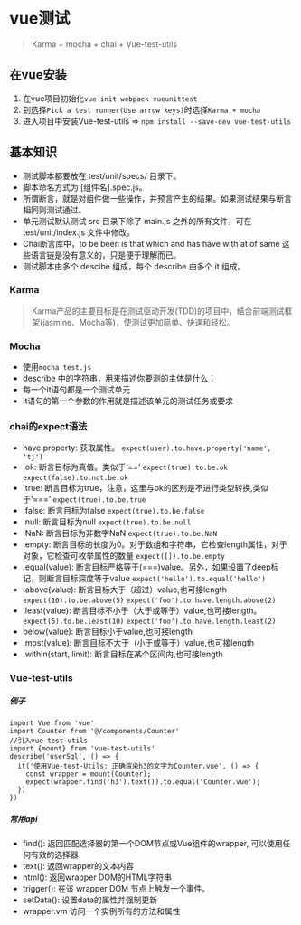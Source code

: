 # vue测试
> Karma + mocha  + chai + Vue-test-utils

## 在vue安装
1. 在vue项目初始化`vue init webpack vueunittest`
2. 到选择`Pick a test runner(Use arrow keys)`时选择`Karma + mocha`
3. 进入项目中安装Vue-test-utils => `npm install --save-dev vue-test-utils`

## 基本知识
- 测试脚本都要放在 test/unit/specs/ 目录下。 
- 脚本命名方式为 [组件名].spec.js。 
- 所谓断言，就是对组件做一些操作，并预言产生的结果。如果测试结果与断言相同则测试通过。 
- 单元测试默认测试 src 目录下除了 main.js 之外的所有文件，可在 test/unit/index.js 文件中修改。 
- Chai断言库中，to be been is that which and has have with at of same 这些语言链是没有意义的，只是便于理解而已。 
- 测试脚本由多个 descibe 组成，每个 describe 由多个 it 组成。 

### Karma 
> Karma产品的主要目标是在测试驱动开发(TDD)的项目中，结合前端测试框架(jasmine、Mocha等)，使测试更加简单、快速和轻松。

### Mocha
- 使用`mocha test.js`
- describe 中的字符串，用来描述你要测的主体是什么；
- 每一个it语句都是一个测试单元
- it语句的第一个参数的作用就是描述该单元的测试任务或要求

### chai的expect语法
- have.property: 获取属性。
`expect(user).to.have.property('name', 'tj')`
- .ok: 断言目标为真值。类似于‘==’
`expect(true).to.be.ok`
`expect(false).to.not.be.ok`
- .true: 断言目标为true，注意，这里与ok的区别是不进行类型转换,类似于‘===’
`expect(true).to.be.true`
- .false: 断言目标为false
`expect(true).to.be.false`
- .null: 断言目标为null
`expect(true).to.be.null`
- .NaN: 断言目标为非数字NaN
`expect(true).to.be.NaN`
- .empty: 断言目标的长度为0。对于数组和字符串，它检查length属性，对于对象，它检查可枚举属性的数量
`expect([]).to.be.empty`
- .equal(value): 断言目标严格等于(===)value。另外，如果设置了deep标记，则断言目标深度等于value 
`expect('hello').to.equal('hello')`
- .above(value): 断言目标大于（超过）value,也可接length
`expect(10).to.be.above(5)`
`expect('foo').to.have.length.above(2)`
- .least(value): 断言目标不小于（大于或等于）value,也可接length。
`expect(5).to.be.least(10)`
`expect('foo').to.have.length.least(2)`
- below(value): 断言目标小于value,也可接length
- .most(value): 断言目标不大于（小于或等于）value,也可接length
- .within(start, limit): 断言目标在某个区间内,也可接length

### Vue-test-utils
##### 例子
```
import Vue from 'vue'
import Counter from '@/components/Counter'
//引入vue-test-utils
import {mount} from 'vue-test-utils'
describe('userSql', () => {
  it('使用Vue-test-Utils: 正确渲染h3的文字为Counter.vue', () => {
    const wrapper = mount(Counter);
    expect(wrapper.find('h3').text()).to.equal('Counter.vue');
  })
})
```

##### 常用api
- find(): 返回匹配选择器的第一个DOM节点或Vue组件的wrapper, 可以使用任何有效的选择器
- text(): 返回wrapper的文本内容
- html(): 返回wrapper DOM的HTML字符串
- trigger(): 在该 wrapper DOM 节点上触发一个事件。
- setData(): 设置data的属性并强制更新
- wrapper.vm 访问一个实例所有的方法和属性